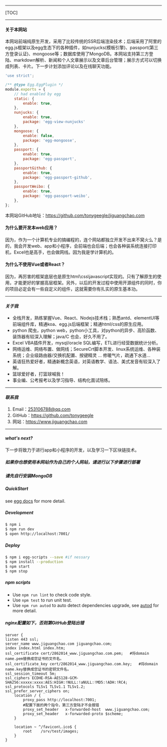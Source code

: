 ###  
---
[TOC]

---

#### 关于本网站

本网站前端纯原生开发，采用了比较传统的SSR后端渲染技术；后端采用了阿里的egg.js框架以及egg生态下的各种插件，如nunjucks(模板引擎)、passport(第三方登录认证)、mongoose等；数据库使用了MongoDB。本网站支持第三方登陆、markdown解析、新闻和个人文章展示以及文章后台管理；展示方式可以切换成列表、卡片。下一步计划添加评论以及在线聊天功能。

```javascript
'use strict';

/** @type Egg.EggPlugin */
module.exports = {
    // had enabled by egg
    static: {
        enable: true,
    },
    nunjucks: {
        enable: true,
        package: 'egg-view-nunjucks'
    },
    mongoose: {
        enable: false,
        package: 'egg-mongoose',
    },
    passport: {
        enable: true,
        package: 'egg-passport',
    },
    passportGithub: {
        enable: true,
        package: 'egg-passport-github',
    },
    passportWeibo: {
        enable: true,
        package: 'egg-passport-weibo',
    },
};
```



本网站GitHub地址：https://github.com/tonygeegle/jiguangchao.com
#### 为什么要开发本web应用？
因为，作为一个计算机专业的搞编程的，连个网站都独立开发不出来不窝火么？是的，我会开发web、app和小程序，会前端也会后端；也会各种装系统连接打印机，Excel也是高手，也会做网线。因为我是学计算机的。
#### 为什么不使用Vue或者React？
因为，再厉害的框架底层也是原生html\css\javascript实现的。只有了解原生的使用，才能更好的掌握高层框架。另外，以后的开发过程中使用开源组件的同时，你的项目必定会有一些自定义的组件，这就需要你有扎实的原生基本功。

---
#### *关于我*
* 全栈开发，熟练掌握Vue、React、Nodejs技术栈；熟悉antd、elementUI等前端组件库，精通koa、egg.js后端框架；精通html/css的原生应用。
* python 爬虫，python web，python小工具，对python的异步、高阶函数、装饰器有较深入理解；java/C 也会，好久不用了。
* Excel VBA插件开发，mysql/oracle SQL编写，ETL进行经营数据统计分析。
* 网络运维、网络布置、做网线；SecureCrt脚本开发、linux系统运维、各种装系统；企业级路由器/交换机配置、按键精灵 ... 修暖气片，疏通下水道...
* 英语狂热爱好者，精通新概念英语，对英语教学、语法、美式发音有较深入了解。
* 篮球爱好者，打篮球喊我！
* 事业编、公考报考以及学习指导、结构化面试陪练。

------

#### *联系我*

1. Email：253106788@qq.com
2. GitHub：https://github.com/tonygeegle
3. 网站：https://www.jiguangchao.com




---
#### *what's next?*
下一步将致力于进行app和小程序的开发，以及学习一下区块链技术。
##### 如果你也想使用本网站作为自己的个人网站，请进行以下步骤进行部署
##### 请先自行安装MongoDB
##### QuickStart

<!-- add docs here for user -->

see [egg docs][egg] for more detail.

##### Development

```bash
$ npm i
$ npm run dev
$ open http://localhost:7001/
```

##### Deploy

```bash
$ npm i egg-scripts --save #if nessary
$ npm install --production
$ npm start
$ npm stop
```

##### npm scripts

- Use `npm run lint` to check code style.
- Use `npm test` to run unit test.
- Use `npm run autod` to auto detect dependencies upgrade, see [autod](https://www.npmjs.com/package/autod) for more detail.
##### nginx配置如下，否则第GitHub登陆出错
```nginx
server {
listen 443 ssl;
server_name www.jiguangchao.com jiguangchao.com;
index index.html index.htm;
ssl_certificate cert/2862014_www.jiguangchao.com.pem;   #将domain name.pem替换成您证书的文件名。
ssl_certificate_key cert/2862014_www.jiguangchao.com.key;   #将domain name.key替换成您证书的密钥文件名。
ssl_session_timeout 5m;
ssl_ciphers ECDHE-RSA-AES128-GCM-SHA256:xxxxx:xxxx:AES:HIGH:!NULL:!aNULL:!MD5:!ADH:!RC4;
ssl_protocols TLSv1 TLSv1.1 TLSv1.2;
ssl_prefer_server_ciphers on;
    location / {
        proxy_pass http://localhost:7001;
        #配置下面的两个指令，第三方登陆才不会报错
        proxy_set_header   x-forwarded-host  www.jiguangchao.com;
        proxy_set_header   x-forwarded-proto $scheme;
    }
	
	location ~ ^/favicon\.ico$ {
        root    /srv/test/images;
    }
}
```

[egg]: https://eggjs.org

